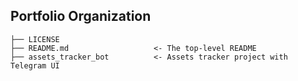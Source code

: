 Portfolio Organization
------------

    ├── LICENSE
    ├── README.md                   <- The top-level README
    ├── assets_tracker_bot          <- Assets tracker project with Telegram UI
